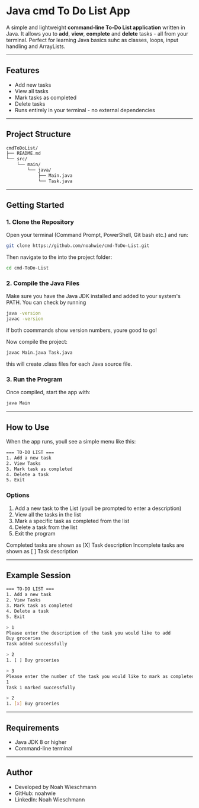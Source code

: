 # Java cmd To Do List App

A simple and lightweight **command-line To-Do List application** written in Java.
It allows you to **add**, **view**, **complete** and **delete** tasks - all from your terminal.
Perfect for learning Java basics suhc as classes, loops, input handling and ArrayLists.

---

## Features

- Add new tasks
- View all tasks
- Mark tasks as completed
- Delete tasks
- Runs entirely in your terminal - no external dependencies

---

## Project Structure 

```bash
cmdToDoList/
├── README.md
└── src/
    └── main/
        └── java/
            ├── Main.java
            └── Task.java
```
--- 

## Getting Started 

### 1. Clone the Repository

Open your terminal (Command Prompt, PowerShell, Git bash etc.) and run:

```bash
git clone https://github.com/noahwie/cmd-ToDo-List.git
```

Then navigate to the into the project folder: 

```bash
cd cmd-ToDo-List
```

### 2. Compile the Java Files

Make sure you have the Java JDK installed and added to your system's PATH.
You can check by running 

```bash
java -version
javac -version
```

If both coommands show version numbers, youre good to go!

Now compile the project:

```bash
javac Main.java Task.java
```

this will create .class files for each Java source file. 

### 3. Run the Program 

Once compiled, start the app with: 

```bash
java Main
```

---

## How to Use

When the app runs, youll see a simple menu like this:

```bash
=== TO-DO LIST ===
1. Add a new task
2. View Tasks
3. Mark task as completed
4. Delete a task
5. Exit
```

### Options 

1. Add a new task to the List (youll be prompted to enter a description)
2. View all the tasks in the list
3. Mark a specific task as completed from the list
4. Delete a task from the list
5. Exit the program

Completed tasks are shown as [X] Task description
Incomplete tasks are shown as [ ] Task description

---

## Example Session

```bash
=== TO-DO LIST ===
1. Add a new task
2. View Tasks
3. Mark task as completed
4. Delete a task
5. Exit

> 1
Please enter the description of the task you would like to add
Buy groceries
Task added successfully

> 2
1. [ ] Buy groceries

> 3
Please enter the number of the task you would like to mark as completed
1
Task 1 marked successfully

> 2
1. [x] Buy groceries
```

--- 

## Requirements 

- Java JDK 8 or higher
- Command-line terminal

---

## Author 

- Developed by Noah Wieschmann 
- GitHub: noahwie 
- LinkedIn: Noah Wieschmann 

